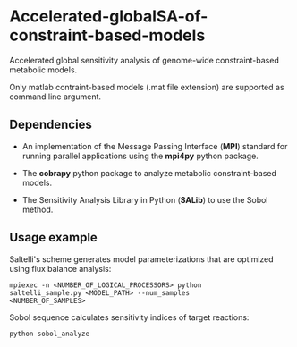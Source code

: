 # Accelerated-globalSA-of-constraint-based-models
Accelerated global sensitivity analysis of genome-wide constraint-based metabolic models.

Only matlab contraint-based models (.mat file extension) are supported as command line argument.

## Dependencies
- An implementation of the Message Passing Interface (**MPI**) standard for running parallel applications using the **mpi4py** python package.

- The **cobrapy** python package to analyze metabolic constraint-based models.

- The Sensitivity Analysis Library in Python (**SALib**) to use the Sobol method.

## Usage example

Saltelli's scheme generates model parameterizations that are optimized using flux balance analysis:

<code>mpiexec -n <NUMBER_OF_LOGICAL_PROCESSORS> python saltelli_sample.py <MODEL_PATH> --num_samples <NUMBER_OF_SAMPLES></code>

Sobol sequence calculates sensitivity indices of target reactions:

<code>python sobol_analyze</code>
